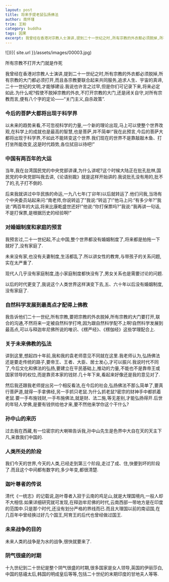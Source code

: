 ```yaml
---
layout: post
title: 将来手提老鼠弘扬佛法
author: 南怀瑾
trim: 王盼
category: buddha
tags: 因果
excerpt: 我曾经在香港对宗教人士演讲,提到二十一世纪之时,所有宗教的外衣都必须脱掉,所有宗教的大门都必须打开,而且各宗教要联合起来共同服务,追求人生、宇宙的真谛,二十一世纪的文明,才能够建设.我说也许言之过早,但是你们可记录下来,将来必定如此.为什么呢?假使不脱掉宗教的外衣,不打开宗教的大门,还是闭关自守,对所有宗教而言,便有八个字的定论——“关门主义,自杀政策”.
---
```


![]({{ site.url }}/assets/images/00003.jpg)

所有宗教不打开大门就是作死

我曾经在香港对宗教人士演讲,提到二十一世纪之时,所有宗教的外衣都必须脱掉,所有宗教的大门都必须打开,而且各宗教要联合起来共同服务,追求人生、宇宙的真谛,二十一世纪的文明,才能够建设.我说也许言之过早,但是你们可记录下来,将来必定如此.为什么呢?假使不脱掉宗教的外衣,不打开宗教的大门,还是闭关自守,对所有宗教而言,便有八个字的定论——“关门主义,自杀政策”.

### 今后的菩萨大都将出现于科学界 ###

以未来的趋势来看,不可忽视科学的力量,一个新的理论出现,马上可以使整个世界改观,在科学上的成就也是最高的智慧,也是菩萨,并不简单!“我在此预言,今后的菩萨大都将出现于科学界,不如此不能转变这个世界.我们现在的世界不是靠敲敲木鱼、打打坐所能改变,这是时代趋势,各位拭目以待吧!”

### 中国有两百年的大运 ###

当年,我在台湾国民党的中央党部讲课,为什么讲呢?这个时候大陆正在批孔批林,国民党的中央党部叫我去讲,《论语别裁》就是这样开始讲的.我说批孔没有用的,批不了的,孔子打不倒的.

后来我就讲过中华民族的命运,一九八七年(丁卯年)以后就转运了.他们问我,当场有个中央委员站起来问:“南老师,你说转运了”我说:“转运了!”他马上问:“有多少年?”我说:“两百年的大运,将来比康乾盛世还好!”他说:“你打保票吗?”我说:“我再讲一句话,不是打保票,是根据历史的经验啊!”

### 对婚姻制度和家庭的预言 ###

我预言过,二十一世纪起,不止中国,整个世界都没有婚姻制度了,将来都是拍拖一下就好了,没有家庭了.

未来没有家,也没有夫妻制度,生活都乱了.所以讲女性的教育,与带孩子的关系问题,实在太严重了.

现代人几乎没有家庭制度,连小家庭制度都快没有了,男女关系也是需要讨论的问题.

以后的时代更变了,我说这个人类世界这样演变下去,五、六十年以后没有婚姻制度,没有家庭了.

### 自然科学发展到最高点才配得上佛教 ###

我告诉他们二十一世纪,所有宗教,要把宗教的外衣脱掉,所有宗教的大门要打开,联合的沟通,不然将来一定被自然科学打垮,因为跟自然科学配不上啊!自然科学发展到最高点,可以与释迦牟尼佛所说的唯识、《楞严经》、《楞伽经》这些学理配合上.

### 关于未来佛教的弘法 ###

讲到这里,想起四十年前,我和我的袁老师意见不同就在这里.我老师认为,弘扬佛法还是要走传统的路子,要帝王、王者、大臣、居士发心,才可以振兴.我说时代不同了,今后文化和佛法的弘扬,要建立在平民基础上,推动的力量,不能也不是靠帝王或国家领导的权位,而是靠资本家的钱财.几十年下来,看起来好像还是我的意见对了.

然后我还跟我老师提出另一个相反看法,在今后的社会,弘扬佛法不那么简单了,要真行菩萨道,就得一手拿佛经,另一手抓只老鼠.为什么抓老鼠?密宗的财神手中都抓着老鼠.要一手布施钱财,一手布施佛法,就是财、法二施,等无差别,才能弘扬得开.后世的年轻人学佛,是要有钱供给他才来,要不然他来学你这个干什么?

### 孙中山的来历 ###

过去我在西藏,有一位密宗的大喇嘛告诉我,孙中山先生是色界中大自在天的天主下凡,来救我们中国的.

### 人类所处的阶段 ###

我们今天的世界,今天的人类,已经走到第三个阶段,走过了成、住,快要到坏的阶段了.而且这个中间都有数字的,多少年变,都很清楚.

### 迦叶尊者的传说 ###

清代《一统志》的记载说,迦叶尊者入寂于云南的鸡足山,就是大理国境内,一般人却不大相信.如果详细研究就可发现,在释迦牟尼佛的时代,云南西部一带地方是在印度的范围中.只是那个时代,还没有划分严格的界线而已.而且大理国以前的南诏国,在几百年中曾经换过好几个国王,阿育王的后代也曾经做过国王.

### 未来战争的目的 ###

未来人类的战争是为水的战争,很快就要来了.

### 阴气很盛的时期 ###

十九世纪到二十世纪是整个阴气很盛的时期,很多国家是女人领导,英国的伊丽莎白,中国的慈禧太后,韩国的明成皇后等等,包括二十世纪的末期印度的甘地夫人等等.
